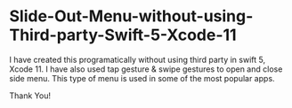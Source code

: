 # Slide-Out-Menu-without-using-Third-party-Swift-5-Xcode-11
I have created this programatically without using third party in swift 5, Xcode 11. I have also used tap gesture & swipe gestures to open and close side menu. This type of menu is used in some of the most popular apps.


Thank You!
 
